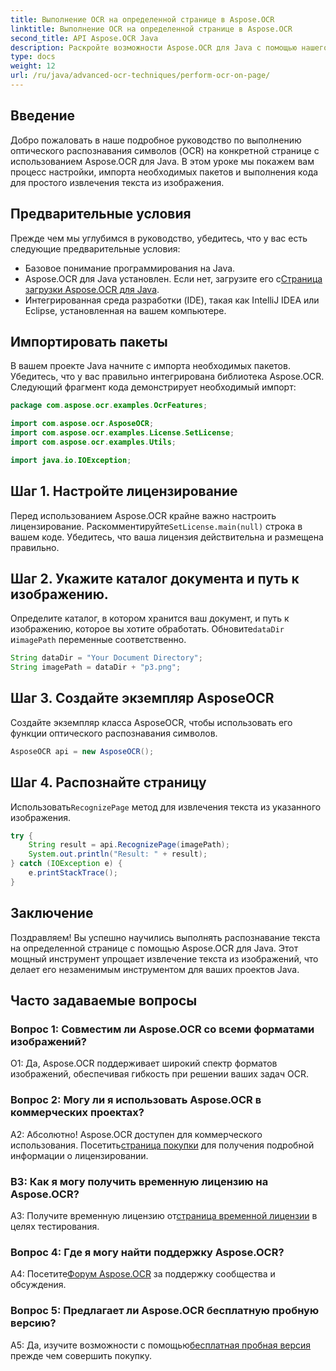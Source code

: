 ```yaml
---
title: Выполнение OCR на определенной странице в Aspose.OCR
linktitle: Выполнение OCR на определенной странице в Aspose.OCR
second_title: API Aspose.OCR Java
description: Раскройте возможности Aspose.OCR для Java с помощью нашего пошагового руководства по распознаванию текста на определенных страницах. Легко извлекайте текст из изображений и улучшайте свои проекты Java.
type: docs
weight: 12
url: /ru/java/advanced-ocr-techniques/perform-ocr-on-page/
---
```

## Введение

Добро пожаловать в наше подробное руководство по выполнению оптического распознавания символов (OCR) на конкретной странице с использованием Aspose.OCR для Java. В этом уроке мы покажем вам процесс настройки, импорта необходимых пакетов и выполнения кода для простого извлечения текста из изображения.

## Предварительные условия

Прежде чем мы углубимся в руководство, убедитесь, что у вас есть следующие предварительные условия:

- Базовое понимание программирования на Java.
-  Aspose.OCR для Java установлен. Если нет, загрузите его с[Страница загрузки Aspose.OCR для Java](https://releases.aspose.com/ocr/java/).
- Интегрированная среда разработки (IDE), такая как IntelliJ IDEA или Eclipse, установленная на вашем компьютере.

## Импортировать пакеты

В вашем проекте Java начните с импорта необходимых пакетов. Убедитесь, что у вас правильно интегрирована библиотека Aspose.OCR. Следующий фрагмент кода демонстрирует необходимый импорт:

```java
package com.aspose.ocr.examples.OcrFeatures;

import com.aspose.ocr.AsposeOCR;
import com.aspose.ocr.examples.License.SetLicense;
import com.aspose.ocr.examples.Utils;

import java.io.IOException;
```

## Шаг 1. Настройте лицензирование

 Перед использованием Aspose.OCR крайне важно настроить лицензирование. Раскомментируйте`SetLicense.main(null)` строка в вашем коде. Убедитесь, что ваша лицензия действительна и размещена правильно.

## Шаг 2. Укажите каталог документа и путь к изображению.

Определите каталог, в котором хранится ваш документ, и путь к изображению, которое вы хотите обработать. Обновите`dataDir` и`imagePath` переменные соответственно.

```java
String dataDir = "Your Document Directory";
String imagePath = dataDir + "p3.png";
```

## Шаг 3. Создайте экземпляр AsposeOCR

Создайте экземпляр класса AsposeOCR, чтобы использовать его функции оптического распознавания символов.

```java
AsposeOCR api = new AsposeOCR();
```

## Шаг 4. Распознайте страницу

 Использовать`RecognizePage` метод для извлечения текста из указанного изображения.

```java
try {
    String result = api.RecognizePage(imagePath);
    System.out.println("Result: " + result);
} catch (IOException e) {
    e.printStackTrace();
}
```

## Заключение

Поздравляем! Вы успешно научились выполнять распознавание текста на определенной странице с помощью Aspose.OCR для Java. Этот мощный инструмент упрощает извлечение текста из изображений, что делает его незаменимым инструментом для ваших проектов Java.

## Часто задаваемые вопросы

### Вопрос 1: Совместим ли Aspose.OCR со всеми форматами изображений?

О1: Да, Aspose.OCR поддерживает широкий спектр форматов изображений, обеспечивая гибкость при решении ваших задач OCR.

### Вопрос 2: Могу ли я использовать Aspose.OCR в коммерческих проектах?

 А2: Абсолютно! Aspose.OCR доступен для коммерческого использования. Посетить[страница покупки](https://purchase.aspose.com/buy) для получения подробной информации о лицензировании.

### В3: Как я могу получить временную лицензию на Aspose.OCR?

 A3: Получите временную лицензию от[страница временной лицензии](https://purchase.aspose.com/temporary-license/) в целях тестирования.

### Вопрос 4: Где я могу найти поддержку Aspose.OCR?

 А4: Посетите[Форум Aspose.OCR](https://forum.aspose.com/c/ocr/16) за поддержку сообщества и обсуждения.

### Вопрос 5: Предлагает ли Aspose.OCR бесплатную пробную версию?

 A5: Да, изучите возможности с помощью[бесплатная пробная версия](https://releases.aspose.com/) прежде чем совершить покупку.